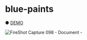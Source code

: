 # blue-paints

● <a href="https://hisamikurita.github.io/blue-paints/">DEMO</a>

![FireShot Capture 098 - Document - ](https://user-images.githubusercontent.com/47776346/69898313-2764d680-139b-11ea-83b0-35a1dfae69dd.png)
